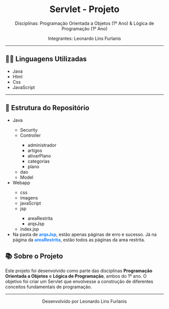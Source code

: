 <h1 align="center">Servlet - Projeto</h1>

<p align="center">
  Disciplinas: Programação Orientada a Objetos (1º Ano) & Lógica de Programação (1º Ano)
</p>

<p align="center">
  Integrantes: Leonardo Lins Furlanis
</p>

<hr>

<h2>👨‍💻 Linguagens Utilizadas</h2>
<ul>
  <li>Java</li>
  <li>Html</li>
  <li>Css</li>
  <li>JavaScript</li>
</ul>


<hr>

<h2>📂 Estrutura do Repositório</h2>
<ul>
  <li>Java</li>
    <ul>
      <li>Security</li>
      <li>Controller</li>
        <ul>
          <li>administrador</li>
          <li>artigos</li>
          <li>ativarPlano</li>
          <li>categorias</li>
          <li>plano</li>
        </ul>
      <li>dao</li>
      <li>Model</li>
    </ul>
  <li>Webapp</li>
    <ul>
      <li>css</li>
      <li>imagens</li>
      <li>javaScript</li>
      <li>jsp</li>
        <ul>
          <li>areaRestrita</li>
          <li>arqsJsp</li>
        </ul>
      <li>index.jsp</li>
    </ul>
    <li style="list-style-type:disc">Na pasta de <strong style="color: #1b81ff">arqsJsp</strong>, estão apenas páginas de erro e sucesso. Já na página da <strong style="color: #1b81ff">areaRestrita</strong>, estão todos as páginas da area restrita.</li>
</ul>

<h2>📚 Sobre o Projeto</h2>
<p>
  Este projeto foi desenvolvido como parte das disciplinas <strong>Programação Orientada a Objetos</strong> e <strong>Lógica de Programação</strong>, 
  ambos do 1º ano. O objetivo foi criar um Servlet que envolvesse a construção de diferentes conceitos fundamentais de programação.
</p>

<hr>

<p align="center">
  Desenvolvido por Leonardo Lins Furlanis
</p>
